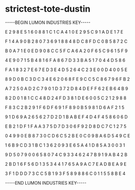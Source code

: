# strictest-tote-dustin

-----BEGIN LUMON INDUSTRIES KEY-----

E 2 9 8 E 5 1 6 0 8 8 1 C 1 C A 4 1 0 E 2 9 5 C 9 1 A D E 1 7 E

F 1 4 A 9 0 B 2 8 0 7 3 6 9 1 8 8 4 8 D C 8 F D C 0 B 5 8 7 2 C

B 0 A 7 1 E 0 E D 9 0 8 C C 5 F C A 6 A 2 0 F 6 5 C 9 6 1 5 F 9

4 E 9 0 7 1 5 B 4 8 1 6 F A 8 6 7 D 3 3 B A 5 1 7 0 4 4 D 5 8 6

F A 1 8 3 2 7 E 6 7 E D 3 E 4 D 5 2 6 4 C 2 3 E 0 0 D 4 0 0 5 E

8 9 D 0 B C 3 D C 3 4 E 6 2 0 6 8 F E 9 C C 5 C 8 6 7 9 6 F B 2

A 7 2 5 0 A D 2 C 7 9 0 1 D 3 7 2 D 8 4 D E F F 6 2 E B 6 4 B 9

8 2 D 0 1 8 1 C C 4 8 D 2 4 F D 3 8 1 D E 6 0 0 5 C 2 1 2 9 8 8

F 8 3 C 2 B 2 9 1 F 6 D F 6 9 1 F 8 9 0 B 5 9 8 1 D 6 A F 2 1 5

9 1 D 6 9 A 2 6 5 6 2 7 D 2 D 1 B A B E F 4 D 4 F 4 5 8 6 0 6 D

E B 2 1 D F 1 F A A 3 7 5 D 7 D 3 0 6 F 9 2 D 8 D C 7 C 1 2 7 5

0 4 9 9 0 E B 8 7 3 0 C D 6 C 5 2 B E 0 C 0 9 B A 6 D 5 4 9 C E

1 6 B 9 C D 3 1 B C 1 3 6 2 0 9 3 E 6 5 A 4 1 D 8 5 A 3 0 0 3 1

9 D 5 0 7 9 0 0 6 5 8 0 7 4 C 9 3 3 4 6 2 4 7 B 9 1 9 A B 4 2 B

2 B D 1 6 F 5 6 D 1 3 5 3 4 4 1 7 6 5 A 9 A C 7 E A D B E A 9 E

3 F 1 D D D 7 3 C C 5 B 1 9 3 F 5 8 9 8 8 6 C 0 1 1 5 5 8 B E 4

-----END LUMON INDUSTRIES KEY-----
